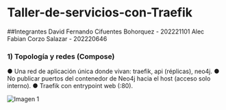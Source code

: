 # Taller-de-servicios-con-Traefik

##Integrantes
David Fernando Cifuentes Bohorquez - 202221101
Alec Fabian Corzo Salazar - 202220646

### 1) Topología y redes (Compose)
● Una red de aplicación única donde vivan: traefik, api (réplicas), neo4j.
● No publicar puertos del contenedor de Neo4j hacia el host (acceso solo
interno).
● Traefik con entrypoint web (:80).


![Imagen 1](ruta)
